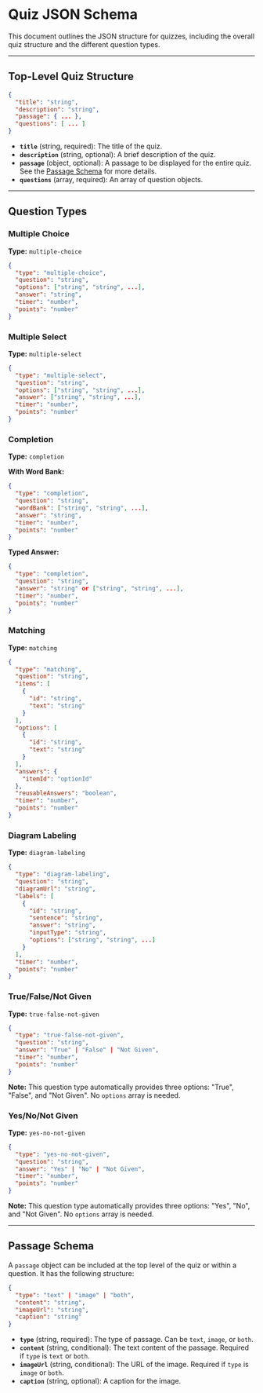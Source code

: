 # Quiz JSON Schema

This document outlines the JSON structure for quizzes, including the overall quiz structure and the different question types.

---

## Top-Level Quiz Structure

```json
{
  "title": "string",
  "description": "string",
  "passage": { ... },
  "questions": [ ... ]
}
```

- **`title`** (string, required): The title of the quiz.
- **`description`** (string, optional): A brief description of the quiz.
- **`passage`** (object, optional): A passage to be displayed for the entire quiz. See the [Passage Schema](#passage-schema) for more details.
- **`questions`** (array, required): An array of question objects.

---

## Question Types

### Multiple Choice

**Type:** `multiple-choice`

```json
{
  "type": "multiple-choice",
  "question": "string",
  "options": ["string", "string", ...],
  "answer": "string",
  "timer": "number",
  "points": "number"
}
```

### Multiple Select

**Type:** `multiple-select`

```json
{
  "type": "multiple-select",
  "question": "string",
  "options": ["string", "string", ...],
  "answer": ["string", "string", ...],
  "timer": "number",
  "points": "number"
}
```

### Completion

**Type:** `completion`

**With Word Bank:**
```json
{
  "type": "completion",
  "question": "string",
  "wordBank": ["string", "string", ...],
  "answer": "string",
  "timer": "number",
  "points": "number"
}
```

**Typed Answer:**
```json
{
  "type": "completion",
  "question": "string",
  "answer": "string" or ["string", "string", ...],
  "timer": "number",
  "points": "number"
}
```

### Matching

**Type:** `matching`

```json
{
  "type": "matching",
  "question": "string",
  "items": [
    {
      "id": "string",
      "text": "string"
    }
  ],
  "options": [
    {
      "id": "string",
      "text": "string"
    }
  ],
  "answers": {
    "itemId": "optionId"
  },
  "reusableAnswers": "boolean",
  "timer": "number",
  "points": "number"
}
```

### Diagram Labeling

**Type:** `diagram-labeling`

```json
{
  "type": "diagram-labeling",
  "question": "string",
  "diagramUrl": "string",
  "labels": [
    {
      "id": "string",
      "sentence": "string",
      "answer": "string",
      "inputType": "string",
      "options": ["string", "string", ...]
    }
  ],
  "timer": "number",
  "points": "number"
}
```

### True/False/Not Given

**Type:** `true-false-not-given`

```json
{
  "type": "true-false-not-given",
  "question": "string",
  "answer": "True" | "False" | "Not Given",
  "timer": "number",
  "points": "number"
}
```

**Note:** This question type automatically provides three options: "True", "False", and "Not Given". No `options` array is needed.

### Yes/No/Not Given

**Type:** `yes-no-not-given`

```json
{
  "type": "yes-no-not-given",
  "question": "string",
  "answer": "Yes" | "No" | "Not Given",
  "timer": "number",
  "points": "number"
}
```

**Note:** This question type automatically provides three options: "Yes", "No", and "Not Given". No `options` array is needed.

---

## Passage Schema

A `passage` object can be included at the top level of the quiz or within a question. It has the following structure:

```json
{
  "type": "text" | "image" | "both",
  "content": "string",
  "imageUrl": "string",
  "caption": "string"
}
```

- **`type`** (string, required): The type of passage. Can be `text`, `image`, or `both`.
- **`content`** (string, conditional): The text content of the passage. Required if `type` is `text` or `both`.
- **`imageUrl`** (string, conditional): The URL of the image. Required if `type` is `image` or `both`.
- **`caption`** (string, optional): A caption for the image.
